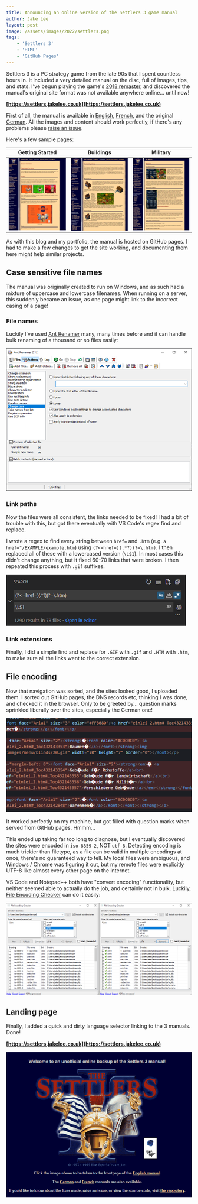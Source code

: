 ```yaml
---
title: Announcing an online version of the Settlers 3 game manual
author: Jake Lee
layout: post
image: /assets/images/2022/settlers.png
tags:
    - 'Settlers 3'
    - 'HTML'
    - 'GitHub Pages'
---
```


Settlers 3 is a PC strategy game from the late 90s that I spent countless hours in. It included a very detailed manual on the disc, full of images, tips, and stats. I've begun playing the game's [2018 remaster](https://store.ubi.com/uk/game?pid=5be2b34288a7e3b8170265cf), and discovered the manual's original site format was not available anywhere online... until now!

**[https://settlers.jakelee.co.uk](https://settlers.jakelee.co.uk)**

First of all, the manual is available in [English](https://settlers.jakelee.co.uk/en/fr_start.htm), [French](https://settlers.jakelee.co.uk/fr/fr_start.htm), and the original [German](https://settlers.jakelee.co.uk/de/fr_start.htm). All the images and content should work perfectly, if there's any problems please [raise an issue](https://github.com/JakeSteam/settlers). 

Here's a few sample pages:

| Getting Started | Buildings | Military |
| -- | -- | -- |
| [![](/assets/images/2022/settlers-starting-thumbnailsmall.png)](/assets/images/2022/settlers-starting.png) | [![](/assets/images/2022/settlers-buildings-thumbnailsmall.png)](/assets/images/2022/settlers-buildings.png) | [![](/assets/images/2022/settlers-military-thumbnailsmall.png)](/assets/images/2022/settlers-military.png) |

As with this blog and my portfolio, the manual is hosted on GitHub pages. I had to make a few changes to get the site working, and documenting them here might help similar projects.

## Case sensitive file names
The manual was originally created to run on Windows, and as such had a mixture of uppercase and lowercase filenames. When running on a server, this suddenly became an issue, as one page might link to the incorrect casing of a page!

### File names
Luckily I've used [Ant Renamer](https://antp.be/software/renamer) many, many times before and it can handle bulk renaming of a thousand or so files easily:

[![](/assets/images/2022/antrenamer.png)](/assets/images/2022/antrenamer.png)

### Link paths
Now the files were all consistent, the links needed to be fixed! I had a bit of trouble with this, but got there eventually with VS Code's regex find and replace. 

I wrote a regex to find every string between `href=` and `.htm` (e.g. `a href="/EXAMPLE/example.htm`) using `(?<=href=)(.*?)(?=\.htm)`. I then replaced all of these with a lowercased version (`\L$1`). In most cases this didn't change anything, but it fixed 60-70 links that were broken. I then repeated this process with `.gif` suffixes.

[![](/assets/images/2022/vscode_lowercase.png)](/assets/images/2022/vscode_lowercase.png)

### Link extensions
Finally, I did a simple find and replace for `.GIF` with `.gif` and `.HTM` with `.htm`, to make sure all the links went to the correct extension.

## File encoding
Now that navigation was sorted, and the sites looked good, I uploaded them. I sorted out GitHub pages, the DNS records etc, thinking I was done, and checked it in the browser. Only to be greeted by... question marks sprinkled liberally over the sites, especially the German one!

[![](/assets/images/2022/missing_characters.png)](/assets/images/2022/missing_characters.png)

It worked perfectly on my machine, but got filled with question marks when served from GitHub pages. Hmmm...

This ended up taking far too long to diagnose, but I eventually discovered the sites were encoded in `iso-8859-2`, NOT `utf-8`. Detecting encoding is much trickier than filetype, as a file can be valid in multiple encodings at once, there's no guaranteed way to tell. My local files were ambiguous, and Windows / Chrome was figuring it out, but my remote files were explicitly UTF-8 like almost every other page on the internet.

VS Code and Notepad++ both have "convert encoding" functionality, but neither seemed able to actually do the job, and certainly not in bulk. Luckily, [File Encoding Checker](https://github.com/amrali-eg/EncodingChecker) can do it easily:

[![](/assets/images/2022/file_encoding_checker.png)](/assets/images/2022/file_encoding_checker.png)

## Landing page

Finally, I added a quick and dirty language selector linking to the 3 manuals. Done!

**[https://settlers.jakelee.co.uk](https://settlers.jakelee.co.uk)**

[![](/assets/images/2022/settlers_landing.png)](https://settlers.jakelee.co.uk)

